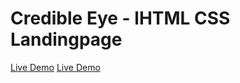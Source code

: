 # Credible Eye - lHTML CSS Landingpage 
[Live Demo](htpps://credibleeye-page.surge.sh/)
[Live Demo](https://sushi-page.surge.sh/)
